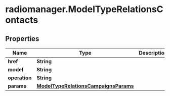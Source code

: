 # radiomanager.ModelTypeRelationsContacts

## Properties

Name | Type | Description | Notes
------------ | ------------- | ------------- | -------------
**href** | **String** |  | [optional] 
**model** | **String** |  | [optional] 
**operation** | **String** |  | [optional] 
**params** | [**ModelTypeRelationsCampaignsParams**](ModelTypeRelationsCampaignsParams.md) |  | [optional] 


